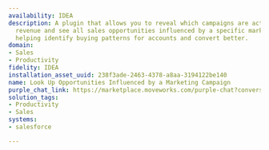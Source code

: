 ```yaml
---
availability: IDEA
description: A plugin that allows you to reveal which campaigns are actually driving
  revenue and see all sales opportunities influenced by a specific marketing campaign,
  helping identify buying patterns for accounts and convert better.
domain:
- Sales
- Productivity
fidelity: IDEA
installation_asset_uuid: 238f3ade-2463-4378-a8aa-3194122be140
name: Look Up Opportunities Influenced by a Marketing Campaign
purple_chat_link: https://marketplace.moveworks.com/purple-chat?conversation=%7B%22startTimestamp%22%3A%2211%3A43+AM%22%2C%22messages%22%3A%5B%7B%22role%22%3A%22user%22%2C%22parts%22%3A%5B%7B%22richText%22%3A%22%3Cp+xmlns%3D%5C%22http%3A%2F%2Fwww.w3.org%2F1999%2Fxhtml%5C%22%3EI+want+to+view+opportunities+influenced+by+marketing+campaigns.%3C%2Fp%3E%22%7D%5D%7D%2C%7B%22role%22%3A%22assistant%22%2C%22parts%22%3A%5B%7B%22richText%22%3A%22%3Cp+xmlns%3D%5C%22http%3A%2F%2Fwww.w3.org%2F1999%2Fxhtml%5C%22%3EOkay%2C+I+can+help+with+that.+To+narrow+down+your+search%2C+can+you+please+specify+if+you+want+to+view+opportunities+for+accounts+assigned+to+you%2C+or+a+specific+account%3F%3C%2Fp%3E%22%7D%5D%7D%2C%7B%22role%22%3A%22user%22%2C%22parts%22%3A%5B%7B%22richText%22%3A%22%3Cp+xmlns%3D%5C%22http%3A%2F%2Fwww.w3.org%2F1999%2Fxhtml%5C%22%3EI%27d+like+to+see+opportunities+influenced+by+a+marketing+campaign+for+Tech+Solutions.%3C%2Fp%3E%22%7D%5D%7D%2C%7B%22role%22%3A%22assistant%22%2C%22parts%22%3A%5B%7B%22reasoningSteps%22%3A%5B%7B%22status%22%3A%22success%22%2C%22richText%22%3A%22Searching+for+opportunities+influenced+by+a+marketing+campaign+for+the+%27Tech+Solutions%27+account+in+the+last+quarter.%22%7D%5D%7D%2C%7B%22richText%22%3A%22%3Cp+xmlns%3D%5C%22http%3A%2F%2Fwww.w3.org%2F1999%2Fxhtml%5C%22%3EI+found+two+opportunities+for+%27Tech+Solutions%27+which+have+been+influenced+by+marketing+campaigns%3A%3C%2Fp%3E%3Cul+xmlns%3D%5C%22http%3A%2F%2Fwww.w3.org%2F1999%2Fxhtml%5C%22%3E%3Cli%3E%3Cp%3E%3Cstrong%3EOpportunity+1%3A%3C%2Fstrong%3E+Q4+Enterprise+Upgrade%2C+Influenced+by%3A+%5C%22Fall+Product+Launch+Campaign%5C%22.+Current+Stage%3A+%5C%22Negotiation%5C%22%2C+Amount%3A+%5C%22%2410000%5C%22%2C+Probability%3A+%5C%220.56%5C%22.%3C%2Fp%3E%3C%2Fli%3E%3Cli%3E%3Cp%3E%3Cstrong%3EOpportunity+2%3A%3C%2Fstrong%3E+Annual+Service+Renewal%2C+Influenced+by%3A+%5C%22Q3+Customer+Engagement+Campaign%5C%22.+Current+Stage%3A+%5C%22Closed+Won%5C%22%2C+Amount%3A+%5C%22%2415000%5C%22%2C+Probability%3A+%5C%220.90%5C%22.%3C%2Fp%3E%3C%2Fli%3E%3C%2Ful%3E%3Cp+xmlns%3D%5C%22http%3A%2F%2Fwww.w3.org%2F1999%2Fxhtml%5C%22%3EWould+you+like+to+view+more+details+for+either+of+these%2C+or+perform+a+different+search%3F%3C%2Fp%3E%22%7D%2C%7B%22citations%22%3A%5B%7B%22connectorName%22%3A%22salesforce%22%2C%22citationTitle%22%3A%22Q4+Enterprise+Upgrade%22%7D%2C%7B%22connectorName%22%3A%22salesforce%22%2C%22citationTitle%22%3A%22Annual+Service+Renewal%22%7D%5D%7D%5D%7D%5D%7D
solution_tags:
- Productivity
- Sales
systems:
- salesforce

---
```

